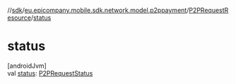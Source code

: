 //[sdk](../../../index.md)/[eu.epicompany.mobile.sdk.network.model.p2ppayment](../index.md)/[P2PRequestResource](index.md)/[status](status.md)

# status

[androidJvm]\
val [status](status.md): [P2PRequestStatus](../../eu.epicompany.mobile.sdk.domain.model.p2ppayments/-p2-p-request-status/index.md)
